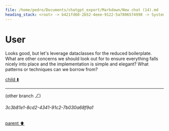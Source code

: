 ```yaml
---
file: /home/pedro/Documents/chatgpt_export/Markdown/New chat (14).md
heading_stack: <root> -> b421fd60-2b52-4eee-9122-5a7806574998 -> System -> 0e0de881-5a7b-4301-9643-ccff084a4ddf -> System -> aaa24362-c889-42c5-afec-aae36a2536d8 -> User -> 5e125b51-4948-41c1-bdf3-93b510bdb1af -> Assistant -> Ideal API Design -> Helper Classes -> Class -> Decorator -> AnnotatedAttribute -> BaseClass -> CodeBlock -> Recursive Code Generation -> Handling Indentation -> Example Implementation -> aaa2b636-9271-4157-9924-1a308fab5317 -> User
---
```

# User

Looks good, but let's leverage dataclasses for the reduced boilerplate. What are other concerns we should look out for to ensure everything falls nicely into place and the implementation is simple and elegant? What patterns or techniques can we borrow from?

[child ⬇️](#3c3b81e1-8cd2-4341-91c2-7b030a68f9a1)

---

(other branch ⎇)
###### 3c3b81e1-8cd2-4341-91c2-7b030a68f9a1
[parent ⬆️](#aaa2b636-9271-4157-9924-1a308fab5317)
